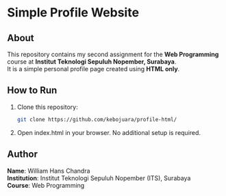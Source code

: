 # Simple Profile Website

## About
This repository contains my second assignment for the **Web Programming** course at **Institut Teknologi Sepuluh Nopember, Surabaya**.  
It is a simple personal profile page created using **HTML only**.

## How to Run
1. Clone this repository:
   ```bash
   git clone https://github.com/kebojuara/profile-html/
2. Open index.html in your browser.
No additional setup is required.

## Author
**Name**: William Hans Chandra  
**Institution**: Institut Teknologi Sepuluh Nopember (ITS), Surabaya  
**Course**: Web Programming  

